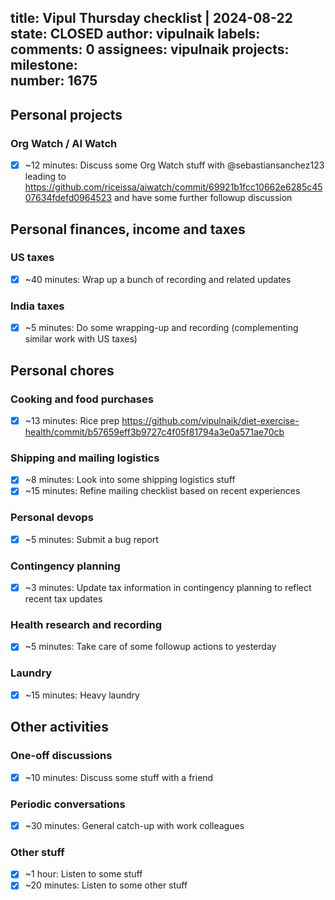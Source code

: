 title:	Vipul Thursday checklist | 2024-08-22
state:	CLOSED
author:	vipulnaik
labels:	
comments:	0
assignees:	vipulnaik
projects:	
milestone:	
number:	1675
--
## Personal projects

### Org Watch / AI Watch

- [x] ~12 minutes: Discuss some Org Watch stuff with @sebastiansanchez123 leading to https://github.com/riceissa/aiwatch/commit/69921b1fcc10662e6285c4507634fdefd0964523 and have some further followup discussion

## Personal finances, income and taxes

### US taxes

- [x] ~40 minutes: Wrap up a bunch of recording and related updates

### India taxes

- [x] ~5 minutes: Do some wrapping-up and recording (complementing similar work with US taxes)

## Personal chores

### Cooking and food purchases

- [x] ~13 minutes: Rice prep https://github.com/vipulnaik/diet-exercise-health/commit/b57659eff3b9727c4f05f81794a3e0a571ae70cb

### Shipping and mailing logistics

- [x] ~8 minutes: Look into some shipping logistics stuff
- [x] ~15 minutes: Refine mailing checklist based on recent experiences

### Personal devops

- [x] ~5 minutes: Submit a bug report

### Contingency planning

- [x] ~3 minutes: Update tax information in contingency planning to reflect recent tax updates

### Health research and recording

- [x] ~5 minutes: Take care of some followup actions to yesterday

### Laundry

- [x] ~15 minutes: Heavy laundry

## Other activities

### One-off discussions

- [x] ~10 minutes: Discuss some stuff with a friend

### Periodic conversations

- [x] ~30 minutes: General catch-up with work colleagues

### Other stuff

- [x] ~1 hour: Listen to some stuff
- [x] ~20 minutes: Listen to some other stuff
